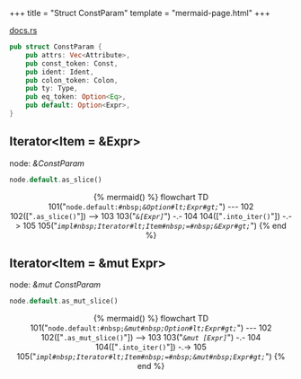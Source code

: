 +++
title = "Struct ConstParam"
template = "mermaid-page.html"
+++

[docs.rs](https://docs.rs/syn/latest/syn/struct.ConstParam.html)

```rust
pub struct ConstParam {
    pub attrs: Vec<Attribute>,
    pub const_token: Const,
    pub ident: Ident,
    pub colon_token: Colon,
    pub ty: Type,
    pub eq_token: Option<Eq>,
    pub default: Option<Expr>,
}
```

## Iterator<Item = &Expr>

node: *&ConstParam*

```rust
node.default.as_slice()
```

<center>

{% mermaid() %}
    flowchart TD
        101("<code>node.default:#nbsp;<em>&Option#lt;Expr#gt;</em></code>") --- 102
        102(["<code>.as_slice()</code>"]) --> 103
        103("<code><em>&[Expr]</em></code>") -.- 104
        104(["<code>.into_iter()</code>"]) -.-> 105
        105("<code><em>impl#nbsp;Iterator#lt;Item#nbsp;=#nbsp;&Expr#gt;</em></code>")
{% end %}

</center>

## Iterator<Item = &mut Expr>

node: *&mut ConstParam*

```rust
node.default.as_mut_slice()
```

<center>

{% mermaid() %}
    flowchart TD
        101("<code>node.default:#nbsp;<em>&mut#nbsp;Option#lt;Expr#gt;</em></code>") --- 102
        102(["<code>.as_mut_slice()</code>"]) --> 103
        103("<code><em>&mut [Expr]</em></code>") -.- 104
        104(["<code>.into_iter()</code>"]) -.-> 105
        105("<code><em>impl#nbsp;Iterator#lt;Item#nbsp;=#nbsp;&mut#nbsp;Expr#gt;</em></code>")
{% end %}

</center>
